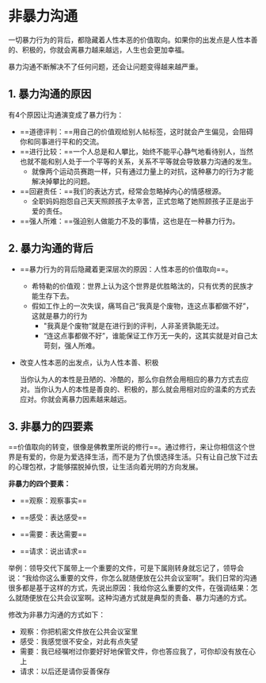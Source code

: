 # 非暴力沟通

一切暴力行为的背后，都隐藏着人性本恶的价值取向。如果你的出发点是人性本善的、积极的，你就会离暴力越来越远，人生也会更加幸福。

暴力沟通不断解决不了任何问题，还会让问题变得越来越严重。

## 1. 暴力沟通的原因

有4个原因让沟通演变成了暴力行为：

* ==道德评判：==用自己的价值观给别人帖标签，这时就会产生偏见，会阻碍你和同事进行平和的交流。
* ==进行比较：==一个人总是和人攀比，始终不能平心静气地看待别人，当然也就不能和别人处于一个平等的关系，关系不平等就会导致暴力沟通的发生。
  * 就像两个运动员赛跑一样，只有通过力量上的对抗，这种暴力的行为才能解决掉攀比的问题。
* ==回避责任：==我们的表达方式，经常会忽略掉内心的情感根源。
  * 全职妈妈抱怨自己天天照顾孩子太辛苦，正式忽略了她照顾孩子正是出于爱的责任。
* ==强人所难：==强迫别人做能力不及的事情，这也是在一种暴力行为。

## 2. 暴力沟通的背后

* ==暴力行为的背后隐藏着更深层次的原因：人性本恶的价值取向==。
  * 希特勒的价值观：世界上认为这个世界是优胜略汰的，只有优秀的民族才能生存下去。
  * 假如工作上的一次失误，痛骂自己“我真是个废物，连这点事都做不好”，这就是暴力的行为
    * "我真是个废物“就是在进行到的评判，人非圣贤孰能无过。
    * “连这点事都做不好”，谁能保证工作万无一失的，这其实就是对自己太苛刻，强人所难。

* 改变人性本恶的出发点，认为人性本善、积极

  当你认为人的本性是丑陋的、冷酷的，那么你自然会用相应的暴力方式去应对。当你认为人的本性是善良的、积极的，那么就会用相对应的温柔的方式去应对。你就会离暴力因素越来越远。

## 3. 非暴力的四要素

==价值取向的转变，很像是佛教里所说的修行==。通过修行，来让你相信这个世界是有爱的，你是为爱选择生活，而不是为了仇恨选择生活。只有让自己放下过去的心理包袱，才能够摆脱掉仇恨，让生活向着光明的方向发展。

**非暴力的四个要素：**

* ==观察：观察事实==

* ==感受：表达感受==
* ==需要：表达需要==
* ==请求：说出请求==

举例：领导交代下属带上一个重要的文件，可是下属刚转身就忘记了，领导会说：“我给你这么重要的文件，你怎么就随便放在公共会议室啊”。我们日常的沟通很多都是基于这样的方式，先说出原因：我给你这么重要的文件，在强调结果：怎么就随便放在公共会议室啊。这种沟通方式就是典型的责备、暴力沟通的方式。

修改为非暴力沟通的方式如下：

* 观察：你把机密文件放在公共会议室里
* 感受：我感觉很不安全，对此有点失望
* 需要：我已经嘱咐过你要好好地保管文件，你也答应我了，可你却没有放在心上
* 请求：以后还是请你妥善保存